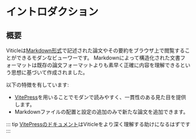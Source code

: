 # イントロダクション

## 概要

Viticleは[Markdown形式](https://www.Markdownguide.org/)で記述された論文やその要約をブラウザ上で閲覧することができるモダンなビューワーです。
Markdownによって構造化された文書フォーマットは既存の論文フォーマットよりも素早く正確に内容を理解できるという思想に基づいて作成されました。

以下の特徴を有しています:

- [VitePress](https://vitepress.dev/)を用いることでモダンで読みやすく、一貫性のある見た目を提供します。
- Markdownファイルの配置と設定の追加のみで新たな論文を追加できます。

::: tip
[VitePressのドキュメント](https://vitepress.dev/guide/what-is-vitepress)はViticleをより深く理解する助けになるはずです
:::
